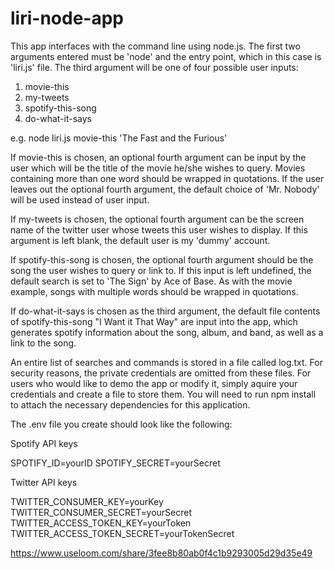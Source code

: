 # liri-node-app

This app interfaces with the command line using node.js. The first two arguments entered must be 'node' and the entry point, which in this case is 'liri.js' file. The third argument will be one of four possible user inputs: 
1. movie-this
2. my-tweets
3. spotify-this-song
4. do-what-it-says

e.g. node liri.js movie-this 'The Fast and the Furious'

If movie-this is chosen, an optional fourth argument can be input by the user which will be the title of the movie he/she wishes to query. Movies containing more than one word should be wrapped in quotations. If the user leaves out the optional fourth argument, the default choice of 'Mr. Nobody' will be used instead of user input.

If my-tweets is chosen, the optional fourth argument can be the screen name of the twitter user whose tweets this user wishes to display. If this argument is left blank, the default user is my 'dummy' account.

If spotify-this-song is chosen, the optional fourth argument should be the song the user wishes to query or link to. If this input is left undefined, the default search is set to 'The Sign' by Ace of Base. As with the movie example, songs with multiple words should be wrapped in quotations.

If do-what-it-says is chosen as the third argument, the default file contents of spotify-this-song "I Want it That Way" are input into the app, which generates spotify information about the song, album, and band, as well as a link to the song.

An entire list of searches and commands is stored in a file called log.txt. For security reasons, the private credentials are omitted from these files. For users who would like to demo the app or modify it, simply aquire your credentials and create a file to store them. You will need to run npm install to attach the necessary dependencies for this application.

The .env file you create should look like the following:

 Spotify API keys

SPOTIFY_ID=yourID
SPOTIFY_SECRET=yourSecret

 Twitter API keys

TWITTER_CONSUMER_KEY=yourKey
TWITTER_CONSUMER_SECRET=yourSecret
TWITTER_ACCESS_TOKEN_KEY=yourToken
TWITTER_ACCESS_TOKEN_SECRET=yourTokenSecret

https://www.useloom.com/share/3fee8b80ab0f4c1b9293005d29d35e49
